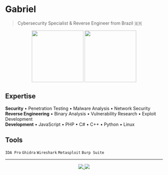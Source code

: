 # Gabriel

> Cybersecurity Specialist & Reverse Engineer from Brazil 🇧🇷

<div align="center">
  <img src="https://github-readme-stats.vercel.app/api?username=kronosdophp&show_icons=true&theme=dark&hide_border=true&count_private=true" height="165" />
  <img src="https://github-readme-stats.vercel.app/api/top-langs/?username=kronosdophp&theme=dark&hide_border=true&layout=compact" height="165" />
</div>

## Expertise

**Security** • Penetration Testing • Malware Analysis • Network Security  
**Reverse Engineering** • Binary Analysis • Vulnerability Research • Exploit Development  
**Development** • JavaScript • PHP • C# • C++ • Python • Linux

## Tools

`IDA Pro` `Ghidra` `Wireshark` `Metasploit` `Burp Suite`

---

<div align="center">
  <a href="https://discordapp.com/users/595659234348367876">
    <img src="https://img.shields.io/badge/Discord-5865F2?style=flat&logo=discord&logoColor=white" />
  </a>
  <a href="https://t.me/krondix">
    <img src="https://img.shields.io/badge/Telegram-26A5E4?style=flat&logo=telegram&logoColor=white" />
  </a>
</div>
